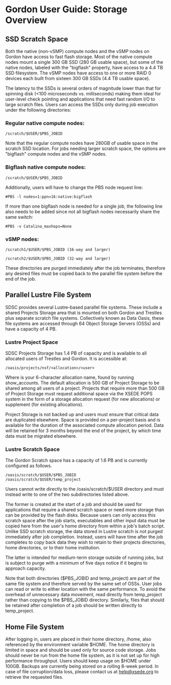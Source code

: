 Gordon User Guide: Storage Overview
===================================

SSD Scratch Space
-----------------
Both the native (non-vSMP) compute nodes and the vSMP nodes on Gordon have access to fast flash storage. Most of the native compute nodes mount a single 300 GB SSD (280 GB usable space), but some of the native nodes, labeled with the "bigflash" property, have access to a 4.4 TB SSD filesystem. The vSMP nodes have access to one or more RAID 0 devices each built from sixteen 300 GB SSDs (4.4 TB usable space).  

The latency to the SSDs is several orders of magnitude lower than that for spinning disk (<100 microseconds vs. milliseconds) making them ideal for user-level check pointing and applications that need fast random I/O to large scratch files. Users can access the SSDs only during job execution under the following directories:

### Regular native compute nodes:

    /scratch/$USER/$PBS_JOBID

Note that the regular compute nodes have 280GB of usable space in the scratch SSD location. For jobs needing larger scratch space, the options are "bigflash" compute nodes and the vSMP nodes.

### Bigflash native compute nodes:

    /scratch/$USER/$PBS_JOBID

Additionally, users will have to change the PBS node request line:

    #PBS -l nodes=1:ppn=16:native:bigflash

If more than one bigflash node is needed for a single job, the following line also needs to be added since not all bigflash nodes necessarily share the same switch:

    #PBS -v Catalina_maxhops=None

### vSMP nodes:

    /scratch1/$USER/$PBS_JOBID (16-way and larger)

    /scratch2/$USER/$PBS_JOBID (32-way and larger)

These directories are purged immediately after the job terminates, therefore any desired files must be copied back to the parallel file system before the end of the job.

Parallel Lustre File System
---------------------------
SDSC provides several Lustre-based parallel file systems. These include a shared Projects Storage area that is mounted on both Gordon and Trestles plus separate scratch file systems. Collectively known as Data Oasis, these file systems are accessed through 64 Object Storage Servers (OSSs) and have a capacity of 4 PB.

### Lustre Project Space

SDSC Projects Storage has 1.4 PB of capacity and is available to all allocated users of Trestles and Gordon. It is accessible at:

    /oasis/projects/nsf/<allocation>/<user>

Where <allocation> is your 6-character allocation name, found by running show_accounts. The default allocation is 500 GB of Project Storage to be shared among all users of a project. Projects that require more than 500 GB of Project Storage must request additional space via the XSEDE POPS system in the form of a storage allocation request (for new allocations) or supplement (for existing allocations).

Project Storage is not backed up and users must ensure that critical data are duplicated elsewhere. Space is provided on a per-project basis and is available for the duration of the associated compute allocation period. Data will be retained for 3 months beyond the end of the project, by which time data must be migrated elsewhere.

### Lustre Scratch Space

The Gordon Scratch space has a capacity of 1.6 PB and is currently configured as follows. 

    /oasis/scratch/$USER/$PBS_JOBID
    /oasis/scratch/$USER/temp_project

Users cannot write directly to the /oasis/scratch/$USER directory and must instead write to one of the two subdirectories listed above.

The former is created at the start of a job and should be used for applications that require a shared scratch space or need more storage than can be provided by the flash disks.  Because users can only access this scratch space after the job starts, executables and other input data must be copied here from the user's home directory from within a job's batch script. Unlike SSD scratch storage, the data stored in Lustre scratch is not purged immediately after job completion. Instead, users will have time after the job completes to copy back data they wish to retain to their projects directories, home directories, or to their home institution.

The latter is intended for medium-term storage outside of running jobs, but is subject to purge with a minimum of five days notice if it begins to approach capacity.

Note that both directories ($PBS_JOBID and temp_project) are part of the same file system and therefore served by the same set of OSSs. User jobs can read or write to either location with the same performance. To avoid the overhead of unnecessary data movement, read directly from temp_project rather than copying to the $PBS_JOBID directory. Similarly, files that should be retained after completion of a job should be written directly to temp_project.

Home File System
----------------
After logging in, users are placed in their home directory, /home, also referenced by the environment variable $HOME. The home directory is limited in space and should be used only for source code storage. Jobs should never be run from the home file system, as it is not set up for high performance throughput. Users should keep usage on $HOME under 100GB. Backups are currently being stored on a rolling 8-week period. In case of file corruption/data loss, please contact us at help@xsede.org to retrieve the requested files.
